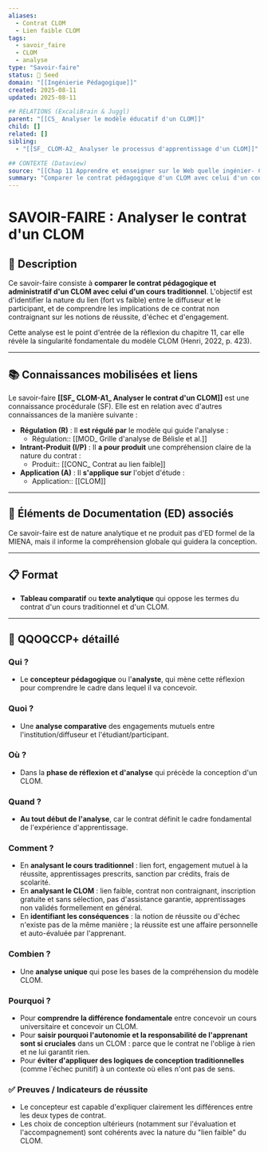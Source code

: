 ```yaml
---
aliases:
  - Contrat CLOM
  - Lien faible CLOM
tags:
  - savoir_faire
  - CLOM
  - analyse
type: "Savoir-faire"
status: 🌱 Seed
domain: "[[Ingénierie Pédagogique]]"
created: 2025-08-11
updated: 2025-08-11

## RELATIONS (ExcaliBrain & Juggl)
parent: "[[CS_ Analyser le modèle éducatif d'un CLOM]]"
child: []
related: []
sibling:
  - "[[SF_ CLOM-A2_ Analyser le processus d'apprentissage d'un CLOM]]"

## CONTEXTE (Dataview)
source: "[[Chap 11 Apprendre et enseigner sur le Web quelle ingénier- CLOM.pdf]]"
summary: "Comparer le contrat pédagogique d'un CLOM avec celui d'un cours traditionnel pour en comprendre les implications sur l'engagement, la réussite et l'échec."
---
```


# SAVOIR-FAIRE : Analyser le contrat d'un CLOM

## 📌 Description
Ce savoir-faire consiste à **comparer le contrat pédagogique et administratif d'un CLOM avec celui d'un cours traditionnel**. L'objectif est d'identifier la nature du lien (fort vs faible) entre le diffuseur et le participant, et de comprendre les implications de ce contrat non contraignant sur les notions de réussite, d'échec et d'engagement.

Cette analyse est le point d'entrée de la réflexion du chapitre 11, car elle révèle la singularité fondamentale du modèle CLOM (Henri, 2022, p. 423).

---
## 📚 Connaissances mobilisées et liens
Le savoir-faire **[[SF_ CLOM-A1_ Analyser le contrat d'un CLOM]]** est une connaissance procédurale (SF). Elle est en relation avec d'autres connaissances de la manière suivante :

- **Régulation (R)** : Il **est régulé par** le modèle qui guide l'analyse :
    - Régulation:: [[MOD_ Grille d'analyse de Bélisle et al.]]
- **Intrant-Produit (I/P)** : Il **a pour produit** une compréhension claire de la nature du contrat :
    - Produit:: [[CONC_ Contrat au lien faible]]
- **Application (A)** : Il **s'applique sur** l'objet d'étude :
    - Application:: [[CLOM]]

---
## 🔄 Éléments de Documentation (ED) associés

Ce savoir-faire est de nature analytique et ne produit pas d'ED formel de la MIENA, mais il informe la compréhension globale qui guidera la conception.

---
## 📋 Format
- **Tableau comparatif** ou **texte analytique** qui oppose les termes du contrat d'un cours traditionnel et d'un CLOM.

---

## 🔎 QQOQCCP+ détaillé

### Qui ?
- Le **concepteur pédagogique** ou l'**analyste**, qui mène cette réflexion pour comprendre le cadre dans lequel il va concevoir.

### Quoi ?
- Une **analyse comparative** des engagements mutuels entre l'institution/diffuseur et l'étudiant/participant.

### Où ?
- Dans la **phase de réflexion et d'analyse** qui précède la conception d'un CLOM.

### Quand ?
- **Au tout début de l'analyse**, car le contrat définit le cadre fondamental de l'expérience d'apprentissage.

### Comment ?
- En **analysant le cours traditionnel** : lien fort, engagement mutuel à la réussite, apprentissages prescrits, sanction par crédits, frais de scolarité.
- En **analysant le CLOM** : lien faible, contrat non contraignant, inscription gratuite et sans sélection, pas d'assistance garantie, apprentissages non validés formellement en général.
- En **identifiant les conséquences** : la notion de réussite ou d'échec n'existe pas de la même manière ; la réussite est une affaire personnelle et auto-évaluée par l'apprenant.

### Combien ?
- Une **analyse unique** qui pose les bases de la compréhension du modèle CLOM.

### Pourquoi ?
- Pour **comprendre la différence fondamentale** entre concevoir un cours universitaire et concevoir un CLOM.
- Pour **saisir pourquoi l'autonomie et la responsabilité de l'apprenant sont si cruciales** dans un CLOM : parce que le contrat ne l'oblige à rien et ne lui garantit rien.
- Pour **éviter d'appliquer des logiques de conception traditionnelles** (comme l'échec punitif) à un contexte où elles n'ont pas de sens.

### ✅ Preuves / Indicateurs de réussite
- Le concepteur est capable d'expliquer clairement les différences entre les deux types de contrat.
- Les choix de conception ultérieurs (notamment sur l'évaluation et l'accompagnement) sont cohérents avec la nature du "lien faible" du CLOM.